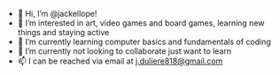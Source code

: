 - 👋 Hi, I’m @jackellope!
- 👀 I’m interested in art, video games and board games, learning new things and staying active
- 🌱 I’m currently learning computer basics and fundamentals of coding
- 💞️ I’m currently not looking to collaborate just want to learn
- 📫 I can be reached via email at j.duliere818@gmail.com

<!---
jackellope/jackellope is a ✨ special ✨ repository because its `README.md` (this file) appears on your GitHub profile.
You can click the Preview link to take a look at your changes.
--->
